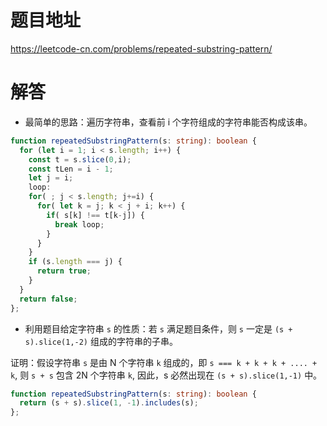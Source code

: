 # 题目地址

<https://leetcode-cn.com/problems/repeated-substring-pattern/>

# 解答

- 最简单的思路：遍历字符串，查看前 i 个字符组成的字符串能否构成该串。

```typescript
function repeatedSubstringPattern(s: string): boolean {
  for (let i = 1; i < s.length; i++) {
    const t = s.slice(0,i);
    const tLen = i - 1;
    let j = i;
    loop:
    for( ; j < s.length; j+=i) {
      for( let k = j; k < j + i; k++) {
        if( s[k] !== t[k-j]) {
          break loop;
        }
      }
    }
    if (s.length === j) {
      return true;
    }
  }
  return false;
};
```

- 利用题目给定字符串 `s` 的性质：若 `s` 满足题目条件，则 `s` 一定是 `(s + s).slice(1,-2)` 组成的字符串的子串。

证明：假设字符串 `s` 是由 N 个字符串 `k` 组成的，即 `s === k + k + k + .... + k`, 则 `s + s` 包含 2N 个字符串 `k`, 因此，s 必然出现在 `(s + s).slice(1,-1)` 中。

```typescript
function repeatedSubstringPattern(s: string): boolean {
  return (s + s).slice(1, -1).includes(s);
};
```
